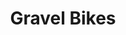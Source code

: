 ---
title: Gravel Bikes
permalink: /gravel-bikes/
pagination: 
  enabled: true
  category: carbon-bikes
---